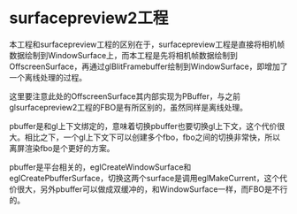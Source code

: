# surfacepreview2工程

本工程和surfacepreview工程的区别在于，surfacepreview工程是直接将相机帧数据绘制到WindowSurface上，而本工程是先将相机帧数据绘制到OffscreenSurface，再通过glBlitFramebuffer绘制到WindowSurface，即增加了一个离线处理的过程。

这里要注意此处的OffscreenSurface其内部实现为PBuffer，与之前glsurfacepreview2工程的FBO是有所区别的，虽然同样是离线处理。

pbuffer是和gl上下文绑定的，意味着切换pbuffer也要切换gl上下文，这个代价很大。相比之下，一个gl上下文下可以创建多个fbo，fbo之间的切换非常快，所以离屏渲染fbo是个更好的方案。

pbuffer是平台相关的，eglCreateWindowSurface和eglCreatePbufferSurface，切换这两个surface是调用eglMakeCurrent，这个代价很大，另外pbuffer可以做成双缓冲的，和WindowSurface一样，而FBO是不行的。
